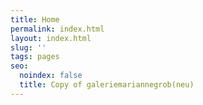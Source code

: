 ```yaml
---
title: Home
permalink: index.html
layout: index.html
slug: ''
tags: pages
seo:
  noindex: false
  title: Copy of galeriemariannegrob(neu)
---
```



